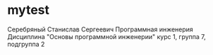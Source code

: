 # mytest
Серебряный 
Станислав
Сергеевич
Программная инженерия
Дисциплина "Основы программной инженерии"
курс 1, группа 7, подгруппа 2
